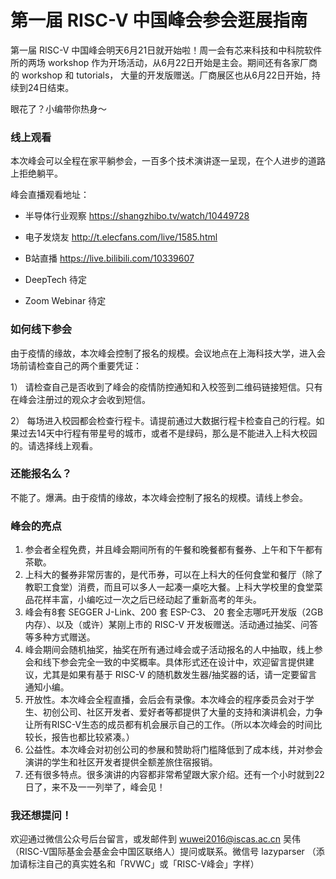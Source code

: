 # 第一届 RISC-V 中国峰会参会逛展指南

第一届 RISC-V 中国峰会明天6月21日就开始啦！周一会有芯来科技和中科院软件所的两场 workshop 作为开场活动，从6月22日开始是主会。期间还有各家厂商的 workshop 和 tutorials， 大量的开发版赠送。厂商展区也从6月22日开始，持续到24日结束。

眼花了？小编带你热身～

### 线上观看

本次峰会可以全程在家平躺参会，一百多个技术演讲逐一呈现，在个人进步的道路上拒绝躺平。

峰会直播观看地址：

- 半导体行业观察
  https://shangzhibo.tv/watch/10449728

- 电子发烧友
  http://t.elecfans.com/live/1585.html

- B站直播
  https://live.bilibili.com/10339607

- DeepTech
  待定

- Zoom Webinar
  待定

### 如何线下参会

由于疫情的缘故，本次峰会控制了报名的规模。会议地点在上海科技大学，进入会场前请检查自己的两个重要凭证：

1） 请检查自己是否收到了峰会的疫情防控通知和入校签到二维码链接短信。只有在峰会注册过的观众才会收到短信。

2） 每场进入校园都会检查行程卡。请提前通过大数据行程卡检查自己的行程。如果过去14天中行程有带星号的城市，或者不是绿码，那么是不能进入上科大校园的。请选择线上观看。

### 还能报名么？

不能了。爆满。由于疫情的缘故，本次峰会控制了报名的规模。请线上参会。

### 峰会的亮点

1. 参会者全程免费，并且峰会期间所有的午餐和晚餐都有餐券、上午和下午都有茶歇。
2. 上科大的餐券非常厉害的，是代币券，可以在上科大的任何食堂和餐厅（除了教职工食堂）消费，而且可以多人一起凑一桌吃大餐。上科大学校里的食堂菜品花样丰富，小编吃过一次之后已经动起了重新高考的年头。
3. 峰会有8套 SEGGER J-Link、200 套 ESP-C3、 20 套全志哪吒开发版（2GB内存）、以及（或许）某刚上市的 RISC-V 开发板赠送。活动通过抽奖、问答等多种方式赠送。
4. 峰会期间会随机抽奖，抽奖在所有通过峰会或子活动报名的人中抽取，线上参会和线下参会完全一致的中奖概率。具体形式还在设计中，欢迎留言提供建议，尤其是如果有基于 RISC-V 的随机数发生器/抽奖器的话，请一定要留言通知小编。
5. 开放性。本次峰会全程直播，会后会有录像。本次峰会的程序委员会对于学生、初创公司、社区开发者、爱好者等都提供了大量的支持和演讲机会，力争让所有RISC-V生态的成员都有机会展示自己的工作。（所以本次峰会的时间比较长，报告也都比较紧凑。）
6. 公益性。本次峰会对初创公司的参展和赞助将门槛降低到了成本线，并对参会演讲的学生和社区开发者提供全额差旅住宿报销。
7. 还有很多特点。很多演讲的内容都非常希望跟大家介绍。还有一个小时就到22日了，来不及一一列举了，峰会见！


### 我还想提问！

欢迎通过微信公众号后台留言，或发邮件到 wuwei2016@iscas.ac.cn 吴伟（RISC-V国际基金会基金会中国区联络人）提问或联系。微信号 lazyparser （添加请标注自己的真实姓名和「RVWC」或「RISC-V峰会」字样）
